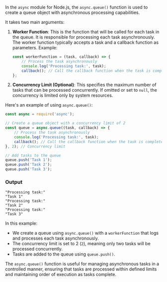In the `async` module for Node.js, the `async.queue()` function is used to create a queue object with asynchronous processing capabilities. 

It takes two main arguments:

1. **Worker Function**: This is the function that will be called for each task in the queue. It is responsible for processing each task asynchronously. The worker function typically accepts a task and a callback function as parameters. Example:
   
   ```javascript
   const workerFunction = (task, callback) => {
       // Process the task asynchronously
       console.log('Processing task:', task);
       callback(); // Call the callback function when the task is complete
   };
   ```

2. **Concurrency Limit (Optional)**: This specifies the maximum number of tasks that can be processed concurrently. If omitted or set to `null`, the concurrency is limited only by system resources.

Here's an example of using `async.queue()`:

```javascript
const async = require('async');

// Create a queue object with a concurrency limit of 2
const queue = async.queue((task, callback) => {
    // Process the task asynchronously
    console.log('Processing task:', task);
    callback(); // Call the callback function when the task is complete
}, 2); // Concurrency limit

// Add tasks to the queue
queue.push('Task 1');
queue.push('Task 2');
queue.push('Task 3');
```

### Output
```shell
"Processing task:"
"Task 1"
"Processing task:"
"Task 2"
"Processing task:"
"Task 3"
```

In this example:
- We create a queue using `async.queue()` with a `workerFunction` that logs and processes each task asynchronously.
- The concurrency limit is set to 2 (`2`), meaning only two tasks will be processed concurrently.
- Tasks are added to the queue using `queue.push()`.

The `async.queue()` function is useful for managing asynchronous tasks in a controlled manner, ensuring that tasks are processed within defined limits and maintaining order of execution as tasks complete.
